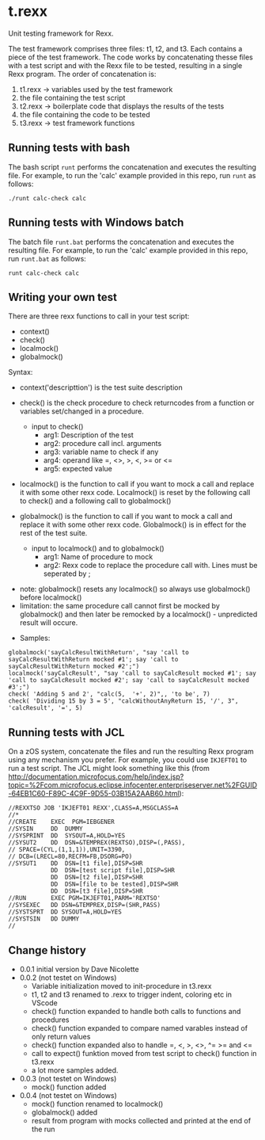 # t.rexx

Unit testing framework for Rexx.

The test framework comprises three files: t1, t2, and t3. Each contains a piece of the test framework. The code works by concatenating thesse files with a test script and with the Rexx file to be tested, resulting in a single Rexx program. The order of concatenation is:

1. t1.rexx -> variables used by the test framework
1. the file containing the test script
1. t2.rexx -> boilerplate code that displays the results of the tests
1. the file containing the code to be tested
1. t3.rexx -> test framework functions

## Running tests with bash

The bash script ```runt``` performs the concatenation and executes the resulting file. For example, to run the 'calc' example provided in this repo, run ```runt``` as follows:

```shell
./runt calc-check calc
```

## Running tests with Windows batch

The batch file ```runt.bat``` performs the concatenation and executes the resulting file. For example, to run the 'calc' example provided in this repo, run ```runt.bat``` as follows:

```shell
runt calc-check calc
```
## Writing your own test
There are three rexx functions to call in your test script:
* context()
* check()
* localmock()
* globalmock()

Syntax:                                                                    
  * context('descripttion') is the test suite description                      

  * check() is the check procedure to check returncodes from a function or variables set/changed in a procedure.
    - input to check()   
      - arg1: Description of the test  
      - arg2: procedure call incl. arguments
      - arg3: variable name to check if any
      - arg4: operand like =, <>, >, <, >= or <=
      - arg5: expected value
  * localmock() is the function to call if you want to mock a call and replace it with some other rexx code. Localmock() is reset by the following call to check() and a following call to globalmock()
  * globalmock() is the function to call if you want to mock a call and replace it with some other rexx code. Globalmock() is in effect for the rest of the test suite.
    - input to localmock() and to globalmock()
      - arg1: Name of procedure to mock
      - arg2: Rexx code to replace the procedure call with. Lines must be seperated by ;
  - note: globalmock() resets any localmock() so always use globalmock() before localmock()
  - limitation: the same procedure call cannot first be mocked by globalmock() and then later be remocked by a localmock() - unpredicted result will occure.
  * Samples:
```shell  
globalmock('sayCalcResultWithReturn', "say 'call to sayCalcResultWithReturn mocked #1'; say 'call to sayCalcResultWithReturn mocked #2';")
localmock('sayCalcResult', "say 'call to sayCalcResult mocked #1'; say 'call to sayCalcResult mocked #2'; say 'call to sayCalcResult mocked #3';")
check( 'Adding 5 and 2', "calc(5,  '+', 2)",, 'to be', 7)
check( 'Dividing 15 by 3 = 5', "calcWithoutAnyReturn 15, '/', 3", 'calcResult', '=', 5)
```

## Running tests with JCL

On a zOS system, concatenate the files and run the resulting Rexx program using any mechanism you prefer. For example, you could use ```IKJEFT01``` to run a test script. The JCL might look something like this (from http://documentation.microfocus.com/help/index.jsp?topic=%2Fcom.microfocus.eclipse.infocenter.enterpriseserver.net%2FGUID-64EB1C60-F89C-4C9F-9D55-03B15A2AAB60.html):

```
//REXXTSO JOB 'IKJEFT01 REXX',CLASS=A,MSGCLASS=A
//* 
//CREATE    EXEC  PGM=IEBGENER 
//SYSIN     DD  DUMMY 
//SYSPRINT  DD  SYSOUT=A,HOLD=YES 
//SYSUT2    DD  DSN=&TEMPREX(REXTSO),DISP=(,PASS), 
// SPACE=(CYL,(1,1,1)),UNIT=3390, 
// DCB=(LRECL=80,RECFM=FB,DSORG=PO) 
//SYSUT1    DD  DSN=[t1 file],DISP=SHR
            DD  DSN=[test script file],DISP=SHR
            DD  DSN=[t2 file],DISP=SHR
            DD  DSN=[file to be tested],DISP=SHR
            DD  DSN=[t3 file],DISP=SHR
//RUN       EXEC PGM=IKJEFT01,PARM='REXTSO' 
//SYSEXEC   DD DSN=&TEMPREX,DISP=(SHR,PASS) 
//SYSTSPRT  DD SYSOUT=A,HOLD=YES 
//SYSTSIN   DD DUMMY
// 
```
 
## Change history
* 0.0.1 initial version by Dave Nicolette
* 0.0.2 (not testet on Windows)
  - Variable initialization moved to init-procedure in t3.rexx
  - t1, t2 and t3 renamed to .rexx to trigger indent, coloring etc in VScode
  - check() function expanded to handle both calls to functions and procedures
  - check() function expanded to compare named varables instead of only return values
  - check() function expanded also to handle =, <, >, <>, ^= >= and <=
  - call to expect() funktion moved from test script to check() function in t3.rexx
  - a lot more samples added.
* 0.0.3 (not testet on Windows)
  - mock() function added
* 0.0.4 (not testet on Windows)
  - mock() function renamed to localmock()
  - globalmock() added
  - result from program with mocks collected and printed at the end of the run
